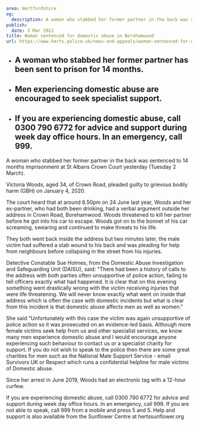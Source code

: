```yaml
area: Hertfordshire
og:
  description: A woman who stabbed her former partner in the back was sentenced to 14 months imprisonment at St Albans Crown Court yesterday (Tuesday 2 March).
publish:
  date: 3 Mar 2021
title: Woman sentenced for domestic abuse in Borehamwood
url: https://www.herts.police.uk/news-and-appeals/woman-sentenced-for-domestic-abuse-in-borehamwood-1257j
```

* ## A woman who stabbed her former partner has been sent to prison for 14 months.

 * ## Men experiencing domestic abuse are encouraged to seek specialist support.

 * ## If you are experiencing domestic abuse, call 0300 790 6772 for advice and support during week day office hours. In an emergency, call 999.

A woman who stabbed her former partner in the back was sentenced to 14 months imprisonment at St Albans Crown Court yesterday (Tuesday 2 March).

Victoria Woods, aged 34, of Crown Road, pleaded guilty to grievous bodily harm (GBH) on January 4, 2020.

The court heard that at around 8.50pm on 24 June last year, Woods and her ex-partner, who had both been drinking, had a verbal argument outside her address in Crown Road, Borehamwood. Woods threatened to kill her partner before he got into his car to escape. Woods got on to the bonnet of his car screaming, swearing and continued to make threats to his life.

They both went back inside the address but two minutes later, the male victim had suffered a stab wound to his back and was pleading for help from neighbours before collapsing in the street from his injuries.

Detective Constable Sue Holmes, from the Domestic Abuse Investigation and Safeguarding Unit (DAISU), said: "There had been a history of calls to the address with both parties often unsupportive of police action, failing to tell officers exactly what had happened. It is clear that on this evening something went drastically wrong with the victim receiving injuries that were life threatening. We will never know exactly what went on inside that address which is often the case with domestic incidents but what is clear from this incident is that domestic abuse affects men as well as women."

She said "Unfortunately with this case the victim was again unsupportive of police action so it was prosecuted on an evidence-led basis. Although more female victims seek help from us and other specialist services, we know many men experience domestic abuse and I would encourage anyone experiencing such behaviour to contact us or a specialist charity for support. If you do not wish to speak to the police then there are some great charities for men such as the National Male Support Service - email Survivors UK or Respect which runs a confidential helpline for male victims of Domestic abuse.

Since her arrest in June 2019, Woods had an electronic tag with a 12-hour curfew.

If you are experiencing domestic abuse, call 0300 790 6772 for advice and support during week day office hours. In an emergency, call 999. If you are not able to speak, call 999 from a mobile and press 5 and 5. Help and support is also available from the Sunflower Centre at hertssunflower.org

